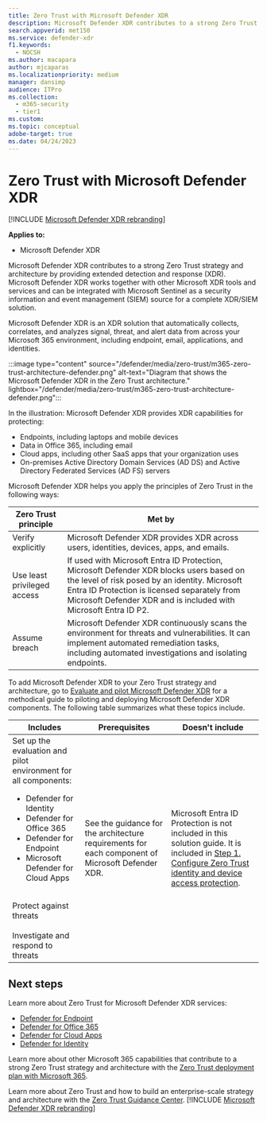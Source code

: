 ```yaml
---
title: Zero Trust with Microsoft Defender XDR
description: Microsoft Defender XDR contributes to a strong Zero Trust strategy and architecture
search.appverid: met150
ms.service: defender-xdr
f1.keywords:
  - NOCSH
ms.author: macapara
author: mjcaparas
ms.localizationpriority: medium
manager: dansimp
audience: ITPro
ms.collection:
  - m365-security
  - tier1
ms.custom: 
ms.topic: conceptual
adobe-target: true
ms.date: 04/24/2023
---
```


# Zero Trust with Microsoft Defender XDR

[!INCLUDE [Microsoft Defender XDR rebranding](../includes/microsoft-defender.md)]

**Applies to:**

- Microsoft Defender XDR

Microsoft Defender XDR contributes to a strong Zero Trust strategy and architecture by providing extended detection and response (XDR). Microsoft Defender XDR works together with other Microsoft XDR tools and services and can be integrated with Microsoft Sentinel as a security information and event management (SIEM) source for a complete XDR/SIEM solution.

Microsoft Defender XDR is an XDR solution that automatically collects, correlates, and analyzes signal, threat, and alert data from across your Microsoft 365 environment, including endpoint, email, applications, and identities.

:::image type="content" source="/defender/media/zero-trust/m365-zero-trust-architecture-defender.png" alt-text="Diagram that shows the Microsoft Defender XDR in the Zero Trust architecture." lightbox="/defender/media/zero-trust/m365-zero-trust-architecture-defender.png":::

In the illustration: Microsoft Defender XDR provides XDR capabilities for protecting:

- Endpoints, including laptops and mobile devices
- Data in Office 365, including email
- Cloud apps, including other SaaS apps that your organization uses
- On-premises Active Directory Domain Services (AD DS) and Active Directory Federated Services (AD FS) servers

Microsoft Defender XDR helps you apply the principles of Zero Trust in the following ways:

| Zero Trust principle | Met by |
| --- | --- |
| Verify explicitly | Microsoft Defender XDR provides XDR across users, identities, devices, apps, and emails.  |
| Use least privileged access | If used with Microsoft Entra ID Protection, Microsoft Defender XDR blocks users based on the level of risk posed by an identity. Microsoft Entra ID Protection is licensed separately from Microsoft Defender XDR and is included with Microsoft Entra ID P2.  |
| Assume breach | Microsoft Defender XDR continuously scans the environment for threats and vulnerabilities. It can implement automated remediation tasks, including automated investigations and isolating endpoints. |

To add Microsoft Defender XDR to your Zero Trust strategy and architecture, go to [Evaluate and pilot Microsoft Defender XDR](eval-overview.md) for a methodical guide to piloting and deploying Microsoft Defender XDR components. The following table summarizes what these topics include.

|Includes|Prerequisites|Doesn't include|
|---------|---------|---------|
| Set up the evaluation and pilot environment for all components: <ul><li>Defender for Identity</li><li>Defender for Office 365</li><li>Defender for Endpoint</li><li>Microsoft Defender for Cloud Apps</li></ul> <br> Protect against threats <br><br> Investigate and respond to threats | See the guidance for the architecture requirements for each component of Microsoft Defender XDR. | Microsoft Entra ID Protection is not included in this solution guide. It is included in [Step 1. Configure Zero Trust identity and device access protection](/microsoft-365/security/microsoft-365-zero-trust#step-1-configure-zero-trust-identity-and-device-access-protection-starting-point-policies). |

## Next steps

Learn more about Zero Trust for Microsoft Defender XDR services:

- [Defender for Endpoint](/defender-endpoint/zero-trust-with-microsoft-defender-endpoint)
- [Defender for Office 365](/defender-office-365/zero-trust-with-microsoft-365-defender-office-365)
- [Defender for Cloud Apps](/defender-cloud-apps/zero-trust)
- [Defender for Identity](/defender-for-identity/zero-trust)

Learn more about other Microsoft 365 capabilities that contribute to a strong Zero Trust strategy and architecture with the [Zero Trust deployment plan with Microsoft 365](/microsoft-365/security/microsoft-365-zero-trust).

Learn more about Zero Trust and how to build an enterprise-scale strategy and architecture with the [Zero Trust Guidance Center](/security/zero-trust).
[!INCLUDE [Microsoft Defender XDR rebranding](../includes/defender-m3d-techcommunity.md)]
